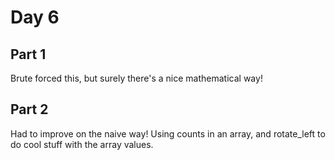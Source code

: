 # Day 6

## Part 1

Brute forced this, but surely there's a nice mathematical way!

## Part 2

Had to improve on the naive way! Using counts in an array, and rotate_left to do cool stuff with the array values.